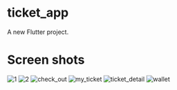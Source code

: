 # ticket_app

A new Flutter project.

# Screen shots
![1](https://github.com/tuconghieu1998/ticket_app/assets/43313480/c1a3a90d-91aa-4813-8335-2386a7edfeb2) ![2](https://github.com/tuconghieu1998/ticket_app/assets/43313480/29709771-9281-4e71-ab1e-10cf347e79ee) ![check_out](https://github.com/tuconghieu1998/ticket_app/assets/43313480/d4fa780d-964c-40fa-ac86-574f92bf6302)
![my_ticket](https://github.com/tuconghieu1998/ticket_app/assets/43313480/54090b81-cadf-4617-b57c-487c7a8ce7d5)
![ticket_detail](https://github.com/tuconghieu1998/ticket_app/assets/43313480/97f40858-0502-453f-bea6-5418783d68fa)
![wallet](https://github.com/tuconghieu1998/ticket_app/assets/43313480/5418b3f1-1ab6-4c95-844a-978382abf293)

